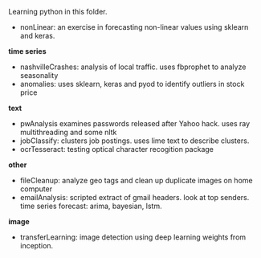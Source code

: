 Learning python in this folder.

- nonLinear: an exercise in forecasting non-linear values using sklearn and keras. 


**time series**
- nashvilleCrashes: analysis of local traffic.  uses fbprophet to analyze seasonality
- anomalies: uses sklearn, keras and pyod to identify outliers in stock price


**text**
- pwAnalysis examines passwords released after Yahoo hack.  uses ray multithreading and some nltk
- jobClassify: clusters job postings.  uses lime text to describe clusters.
- ocrTesseract: testing optical character recogition package


**other**
- fileCleanup: analyze geo tags and clean up duplicate images on home computer
- emailAnalysis: scripted extract of gmail headers. look at top senders.  time series forecast: arima, bayesian, lstm.


**image**
- transferLearning: image detection using deep learning weights from inception.
